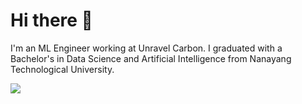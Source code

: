 # Hi there 👋
I'm an ML Engineer working at Unravel Carbon. I graduated with a Bachelor's in Data Science and Artificial Intelligence from Nanayang Technological University.



<!--
**Varun2101/Varun2101** is a ✨ _special_ ✨ repository because its `README.md` (this file) appears on your GitHub profile.

Here are some ideas to get you started:

- 🔭 I’m currently working on ...
- 🌱 I’m currently learning ...
- 👯 I’m looking to collaborate on ...
- 🤔 I’m looking for help with ...
- 💬 Ask me about ...
- 📫 How to reach me: ...
- 😄 Pronouns: ...
- ⚡ Fun fact: ...
-->

<img align="center" src="https://github-readme-stats.vercel.app/api/?username=Varun2101&theme=radical&count_private=true&show_icons=true&hide=stars&include_all_commits=true" />
